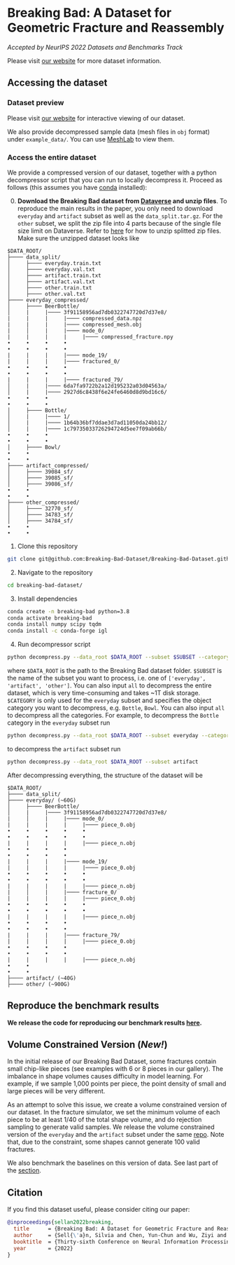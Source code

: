 # Breaking Bad: A Dataset for Geometric Fracture and Reassembly

_Accepted by NeurIPS 2022 Datasets and Benchmarks Track_

Please visit [our website](https://breaking-bad-dataset.github.io) for more dataset information.

## Accessing the dataset

### Dataset preview

Please visit [our website](https://breaking-bad-dataset.github.io) for interactive viewing of our dataset.

We also provide decompressed sample data (mesh files in `obj` format) under `example_data/`.
You can use [MeshLab](https://www.meshlab.net/) to view them.

### Access the entire dataset

We provide a compressed version of our dataset, together with a python decompressor script that you can run to locally decompress it. Proceed as follows (this assumes you have [conda](https://docs.conda.io/projects/conda/en/latest/user-guide/install/index.html) installed):

0. **Download the Breaking Bad dataset from [Dataverse](https://doi.org/10.5683/SP3/LZNPKB) and unzip files**.
   To reproduce the main results in the paper, you only need to download `everyday` and `artifact` subset as well as the `data_split.tar.gz`.
   For the `other` subset, we split the zip file into 4 parts because of the single file size limit on Dataverse.
   Refer to [here](https://unix.stackexchange.com/questions/40480/how-to-unzip-a-multipart-spanned-zip-on-linux) for how to unzip splitted zip files.
   Make sure the unzipped dataset looks like

```
$DATA_ROOT/
├──── data_split/
│     ├──── everyday.train.txt
│     ├──── everyday.val.txt
│     ├──── artifact.train.txt
│     ├──── artifact.val.txt
│     ├──── other.train.txt
│     ├──── other.val.txt
├──── everyday_compressed/
│     ├──── BeerBottle/
│     |     |──── 3f91158956ad7db0322747720d7d37e8/
|     |     |     |──── compressed_data.npz
|     |     |     |──── compressed_mesh.obj
|     │     |     |──── mode_0/
|     |     |     |     |──── compressed_fracture.npy
•     •     •     •
•     •     •     •
|     |     |     |──── mode_19/
|     |     |     |──── fractured_0/
•     •     •     •
•     •     •     •
|     |     |     |──── fractured_79/
│     |     |──── 6da7fa9722b2a12d195232a03d04563a/
│     |     |──── 2927d6c8438f6e24fe6460d8d9bd16c6/
•     •     •
•     •     •
│     ├──── Bottle/
│     |     |──── 1/
│     |     |──── 1b64b36bf7ddae3d7ad11050da24bb12/
│     |     |──── 1c79735033726294724d5ee7f09ab66b/
•     •     •
•     •     •
│     ├──── Bowl/
•     •
•     •
├──── artifact_compressed/
│     ├──── 39084_sf/
│     ├──── 39085_sf/
│     ├──── 39086_sf/
•     •
•     •
├──── other_compressed/
│     ├──── 32770_sf/
│     ├──── 34783_sf/
│     ├──── 34784_sf/
•     •
•     •
```

1. Clone this repository

```bash
git clone git@github.com:Breaking-Bad-Dataset/Breaking-Bad-Dataset.github.io.git breaking-bad-dataset
```

2. Navigate to the repository

```bash
cd breaking-bad-dataset/
```

3. Install dependencies

```bash
conda create -n breaking-bad python=3.8
conda activate breaking-bad
conda install numpy scipy tqdm
conda install -c conda-forge igl
```

4. Run decompressor script

```bash
python decompress.py --data_root $DATA_ROOT --subset $SUBSET --category $CATEGORY
```

where `$DATA_ROOT` is the path to the Breaking Bad dataset folder.
`$SUBSET` is the name of the subset you want to process, i.e. one of `['everyday', 'artifact', 'other']`.
You can also input `all` to decompress the entire dataset, which is very time-consuming and takes ~1T disk storage.
`$CATEGORY` is only used for the `everyday` subset and specifies the object category you want to decompress, e.g. `Bottle`, `Bowl`.
You can also input `all` to decompress all the categories.
For example, to decompress the `Bottle` category in the `everyday` subset run

```bash
python decompress.py --data_root $DATA_ROOT --subset everyday --category Bottle
```

to decompress the `artifact` subset run

```bash
python decompress.py --data_root $DATA_ROOT --subset artifact
```

After decompressing everything, the structure of the dataset will be

```
$DATA_ROOT/
├──── data_split/
├──── everyday/ (~60G)
│     ├──── BeerBottle/
│     |     |──── 3f91158956ad7db0322747720d7d37e8/
|     │     |     |──── mode_0/
|     |     |     |     |──── piece_0.obj
•     •     •     •     •
•     •     •     •     •
|     |     |     |     |──── piece_n.obj
•     •     •     •
•     •     •     •
|     |     |     |──── mode_19/
|     |     |     |     |──── piece_0.obj
•     •     •     •     •
•     •     •     •     •
|     |     |     |     |──── piece_n.obj
|     │     |     |──── fracture_0/
|     |     |     |     |──── piece_0.obj
•     •     •     •     •
•     •     •     •     •
|     |     |     |     |──── piece_n.obj
•     •     •     •
•     •     •     •
|     |     |     |──── fracture_79/
|     |     |     |     |──── piece_0.obj
•     •     •     •
•     •     •     •
|     |     |     |     |──── piece_n.obj
•     •
•     •
├──── artifact/ (~40G)
├──── other/ (~900G)
```

## Reproduce the benchmark results

**We release the code for reproducing our benchmark results [here](https://github.com/Wuziyi616/multi_part_assembly).**

## Volume Constrained Version (*New!*)

In the initial release of our Breaking Bad Dataset, some fractures contain small chip-like pieces (see examples with 6 or 8 pieces in our gallery).
The imbalance in shape volumes causes difficulty in model learning.
For example, if we sample 1,000 points per piece, the point density of small and large pieces will be very different.

As an attempt to solve this issue, we create a volume constrained version of our dataset.
In the fracture simulator, we set the minimum volume of each piece to be at least 1/40 of the total shape volume, and do rejection sampling to generate valid samples.
We release the volume constrained version of the `everyday` and the `artifact` subset under the same [repo](https://doi.org/10.5683/SP3/LZNPKB).
Note that, due to the constraint, some shapes cannot generate 100 valid fractures.

We also benchmark the baselines on this version of data.
See last part of the [section](https://github.com/Wuziyi616/multi_part_assembly/blob/dev/docs/model.md#geometric-assembly).

## Citation

If you find this dataset useful, please consider citing our paper:

```bib
@inproceedings{sellan2022breaking,
  title      = {Breaking Bad: A Dataset for Geometric Fracture and Reassembly},
  author     = {Sell{\'a}n, Silvia and Chen, Yun-Chun and Wu, Ziyi and Garg, Animesh and Jacobson, Alec},
  booktitle  = {Thirty-sixth Conference on Neural Information Processing Systems Datasets and Benchmarks Track},
  year       = {2022}
}
```
